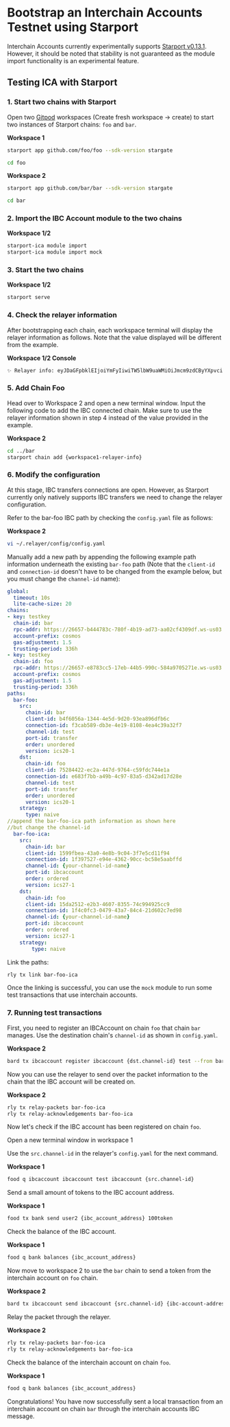 # Bootstrap an Interchain Accounts Testnet using Starport

Interchain Accounts currently experimentally supports [Starport v0.13.1](https://github.com/tendermint/starport/releases/tag/v0.13.1). However, it should be noted that stability is not guaranteed as the module import functionality is an experimental feature.

## Testing ICA with Starport

### 1. Start two chains with Starport

Open two [Gitpod](https://gitpod.io/#https://github.com/chainapsis/cosmos-sdk-interchain-account) workspaces (Create fresh workspace → create) to start two instances of Starport chains: `foo` and `bar`.

**Workspace 1**

```bash
starport app github.com/foo/foo --sdk-version stargate

cd foo
```

**Workspace 2**

```bash
starport app github.com/bar/bar --sdk-version stargate

cd bar
```

### 2. Import the IBC Account module to the two chains

**Workspace 1/2**

```bash
starport-ica module import
starport-ica module import mock
```

### 3. Start the two chains

**Workspace 1/2**

```bash
starport serve
```

### 4. Check the relayer information

After bootstrapping each chain, each workspace terminal will display the relayer information as follows. Note that the value displayed will be different from the example.

**Workspace 1/2 Console**

```bash
✨ Relayer info: eyJDaGFpbklEIjoiYmFyIiwiTW5lbW9uaWMiOiJmcm9zdCByYXpvciBoYWxmIGxhdW5kcnkgcHJvZml0IHdpc2UgdG9uZSBibHVzaCBzdXJnZSBrZWVwIHRvZ2V0aGVyIHNsaWNlIHlvdXRoIHRydXRoIGVubGlzdCBjdXBib2FyZCBhYnNvcmIgc2VlZCBzZXJpZXMgZG91YmxlIHZpbGxhZ2UgdG9uZ3VlIGZsYXNoIGdvcmlsbGEiLCJSUENBZGRyZXNzIjoiaHR0cHM6Ly8yNjY1Ny1jNzllNDk2ZC1kZDk4LTQ4MWQtOTlmZi1jZGQ4OTA2NWQ4MWIud3MtZXUwMS5naXRwb2QuaW86NDQzIn0
```

### 5. Add Chain Foo

Head over to Workspace 2 and open a new terminal window. Input the following code to add the IBC connected chain. Make sure to use the relayer information shown in step 4 instead of the value provided in the example.

**Workspace 2**

```bash
cd ../bar
starport chain add {workspace1-relayer-info}
```

### 6. Modify the configuration

At this stage, IBC transfers connections are open. However, as Starport currently only natively supports IBC transfers we need to change the relayer configuration.

Refer to the bar-foo IBC path by checking the `config.yaml` file as follows:

**Workspace 2**

```bash
vi ~/.relayer/config/config.yaml
```

Manually add a new path by appending the following example path information underneath the existing `bar-foo` path (Note that the `client-id` and `connection-id` doesn't have to be changed from the example below, but you must change the `channel-id` name):

```yaml
global:
  timeout: 10s
  lite-cache-size: 20
chains:
- key: testkey
  chain-id: bar
  rpc-addr: https://26657-b444783c-780f-4b19-ad73-aa02cf4309df.ws-us03.gitpod.io:443
  account-prefix: cosmos
  gas-adjustment: 1.5
  trusting-period: 336h
- key: testkey
  chain-id: foo
  rpc-addr: https://26657-e8783cc5-17eb-44b5-990c-584a9705271e.ws-us03.gitpod.io:443
  account-prefix: cosmos
  gas-adjustment: 1.5
  trusting-period: 336h
paths:
  bar-foo:
    src:
      chain-id: bar
      client-id: b4f6056a-1344-4e5d-9d20-93ea896dfb6c
      connection-id: f3cab589-db3e-4e19-8108-4ea4c39a32f7
      channel-id: test
      port-id: transfer
      order: unordered
      version: ics20-1
    dst:
      chain-id: foo
      client-id: 75284422-ec2a-447d-9764-c59fdc744e1a
      connection-id: e683f7bb-a49b-4c97-83a5-d342ad17d28e
      channel-id: test
      port-id: transfer
      order: unordered
      version: ics20-1
    strategy:
      type: naive
//append the bar-foo-ica path information as shown here
//but change the channel-id
  bar-foo-ica:
    src:
      chain-id: bar
      client-id: 1599fbea-43a0-4e8b-9c04-3f7e5cd11f94
      connection-id: 1f397527-e94e-4362-90cc-bc58e5aabffd
      channel-id: {your-channel-id-name}
      port-id: ibcaccount
      order: ordered
      version: ics27-1
    dst:
      chain-id: foo
      client-id: 15da2512-e2b3-4607-8355-74c994925cc9
      connection-id: 1f4c0fc3-0479-43a7-84c4-21d602c7ed98
      channel-id: {your-channel-id-name}
      port-id: ibcaccount
      order: ordered
      version: ics27-1
    strategy:
        type: naive
```

Link the paths:

```bash
rly tx link bar-foo-ica
```

Once the linking is successful, you can use the `mock` module to run some test transactions that use interchain accounts.

### 7. Running test transactions

First, you need to register an IBCAccount on chain `foo` that chain `bar` manages. Use the destination chain's `channel-id` as shown in `config.yaml`.

**Workspace 2**

```bash
bard tx ibcaccount register ibcaccount {dst.channel-id} test --from bar --absolute-timeouts --packet-timeout-height "0-1000000" --packet-timeout-timestamp 0
```

Now you can use the relayer to send over the packet information to the chain that the IBC account will be created on.

**Workspace 2**

```bash
rly tx relay-packets bar-foo-ica
rly tx relay-acknowledgements bar-foo-ica
```

Now let's check if the IBC account has been registered on chain `foo`.

Open a new terminal window in workspace 1

Use the `src.channel-id` in the relayer's `config.yaml` for the next command.

**Workspace 1**

```bash
food q ibcaccount ibcaccount test ibcaccount {src.channel-id}
```

Send a small amount of tokens to the IBC account address.

**Workspace 1**

```bash
food tx bank send user2 {ibc_account_address} 100token
```

Check the balance of the IBC account.

**Workspace 1**

```bash
food q bank balances {ibc_account_address}
```

Now move to workspace 2 to use the `bar` chain to send a token from the interchain account on `foo` chain.

**Workspace 2**

```bash
bard tx ibcaccount send ibcaccount {src.channel-id} {ibc-account-address} {receiving-account-address} 50token --from bar --absolute-timeouts --packet-timeout-height "0-1000000" --packet-timeout-timestamp 0
```

Relay the packet through the relayer.

**Workspace 2**

```bash
rly tx relay-packets bar-foo-ica
rly tx relay-acknowledgements bar-foo-ica
```

Check the balance of the interchain account on chain `foo`.

**Workspace 1**

```bash
food q bank balances {ibc_account_address}
```

Congratulations! You have now successfully sent a local transaction from an interchain account on chain `bar` through the interchain accounts IBC message.
